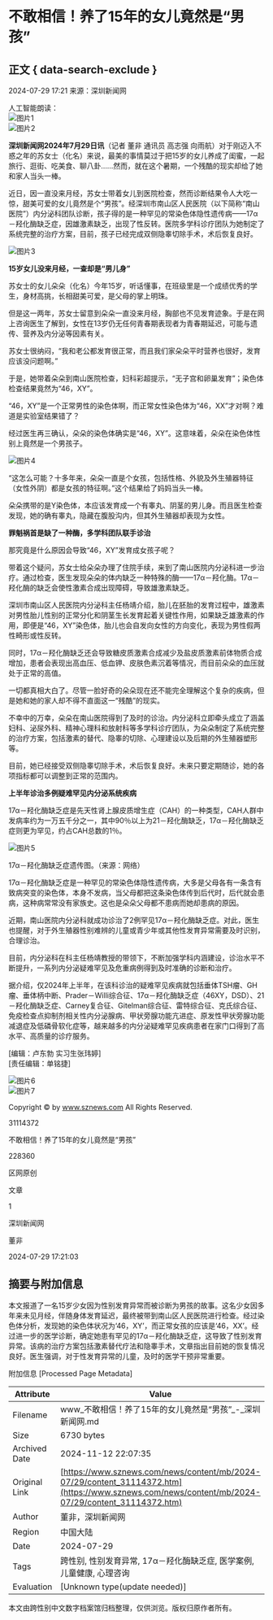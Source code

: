 # 不敢相信！养了15年的女儿竟然是“男孩”

## 正文 { data-search-exclude }


2024-07-29 17:21 来源：深圳新闻网

人工智能朗读：  
![图片1](https://www.sznews.com/resource/templateRes/202101/25/1844/1844/f1.png)  
![图片2](https://www.sznews.com/resource/templateRes/202101/25/1844/1844/m1.png)

**深圳新闻网2024年7月29日讯**（记者 董非 通讯员 高志强 向雨航）对于刚迈入不惑之年的苏女士（化名）来说，最美的事情莫过于把15岁的女儿养成了闺蜜，一起旅行、逛街、吃美食、聊八卦……然而，就在这个暑期，一个残酷的现实却给了她和家人当头一棒。

近日，因一直没来月经，苏女士带着女儿到医院检查，然而诊断结果令人大吃一惊，甜美可爱的女儿竟然是个“男孩”。经深圳市南山区人民医院（以下简称“南山医院”）内分泌科团队诊断，孩子得的是一种罕见的常染色体隐性遗传病——17α－羟化酶缺乏症，因雄激素缺乏，出现了性反转。医院多学科诊疗团队为她制定了系统完整的治疗方案，目前，孩子已经完成双侧隐睾切除手术，术后恢复良好。

![图片3](http://news.sznews.com/pic/2024-07/29/31114372_481ab815-879f-4e4b-8b50-6af2b2b5a888_batchwmcopy.jpg.2)

**15岁女儿没来月经，一查却是“男儿身”**

苏女士的女儿朵朵（化名）今年15岁，听话懂事，在班级里是一个成绩优秀的学生，身材高挑，长相甜美可爱，是父母的掌上明珠。

但是这一两年，苏女士留意到朵朵一直没来月经，胸部也不见发育迹象。于是在网上咨询医生了解到，女性在13岁仍无任何青春期表现者为青春期延迟，可能与遗传、营养及内分泌等因素有关。

苏女士很纳闷，“我和老公都发育很正常，而且我们家朵朵平时营养也很好，发育应该没问题啊。”

于是，她带着朵朵到南山医院检查，妇科彩超提示，“无子宫和卵巢发育”；染色体检查结果竟然为“46，XY”。

“46，XY”是一个正常男性的染色体啊，而正常女性染色体为“46，XX”才对啊？难道是实验室结果错了？

经过医生再三确认，朵朵的染色体确实是“46，XY”。这意味着，朵朵在染色体性别上竟然是一个男孩子。

![图片4](http://news.sznews.com/pic/2024-07/29/31114372_6e6d6b32-85a2-4c36-bf07-ea0e9f3ebc3e_batchwmcopy.png.2)

“这怎么可能？十多年来，朵朵一直是个女孩，包括性格、外貌及外生殖器特征（女性外阴）都是女孩的特征啊。”这个结果给了妈妈当头一棒。

朵朵携带的是Y染色体，本应该发育成一个有睾丸、阴茎的男儿身。而且医生检查发现，她的确有睾丸，隐藏在腹股沟内，但其外生殖器却表现为女性。

**罪魁祸首是缺了一种酶，多学科团队联手诊治**

那究竟是什么原因会导致“46，XY”发育成女孩子呢？

带着这个疑问，苏女士给朵朵办理了住院手续，来到了南山医院内分泌科进一步治疗。通过检查，医生发现朵朵的体内缺乏一种特殊的酶——17α－羟化酶。17α－羟化酶的缺乏会使性激素合成出现障碍，导致雄激素缺乏。

深圳市南山区人民医院内分泌科主任杨靖介绍，胎儿在胚胎的发育过程中，雄激素对男性胎儿性别的正常分化和阴茎生长发育起着关键性作用，如果缺乏雄激素的作用，即便是“46，XY”染色体，胎儿也会自发向女性的方向变化，表现为男性假两性畸形或性反转。

同时，17α－羟化酶缺乏还会导致糖皮质激素合成减少及盐皮质激素前体物质合成增加，患者会表现出高血压、低血钾、皮肤色素沉着等情况，而目前朵朵的血压就处于正常的高值。

一切都真相大白了。尽管一脸好奇的朵朵现在还不能完全理解这个复杂的疾病，但是她和她的家人却不得不直面这一“残酷”的现实。

不幸中的万幸，朵朵在南山医院得到了及时的诊治。内分泌科立即牵头成立了涵盖妇科、泌尿外科、精神心理科和放射科等多学科诊疗团队，为朵朵制定了系统完整的治疗方案，包括激素的替代、隐睾的切除、心理建设以及后期的外生殖器塑形等。

目前，她已经接受双侧隐睾切除手术，术后恢复良好。未来只要定期随诊，她的各项指标都可以调整到正常的范围内。

**上半年诊治多例疑难罕见内分泌系统疾病**

17α－羟化酶缺乏症是先天性肾上腺皮质增生症（CAH）的一种类型，CAH人群中发病率约为一万五千分之一，其中90％以上为21－羟化酶缺乏，17α－羟化酶缺乏症则更为罕见，约占CAH总数的1％。

![图片5](http://news.sznews.com/pic/2024-07/29/31114372_7d99e4a7-9668-4fd4-9d89-57e784fa4414_batchwmcopy.png.2)

17α－羟化酶缺乏症遗传图。（来源：网络）

17α－羟化酶缺乏症是一种罕见的常染色体隐性遗传病，大多是父母各有一条含有致病突变的染色体，本身不发病，当父母都把这条染色体传到后代时，后代就会患病，这种病常常没有家族史。这也是朵朵父母都不患病而她却患病的原因。

近期，南山医院内分泌科就成功诊治了2例罕见17α－羟化酶缺乏症。对此，医生也提醒，对于外生殖器性别难辨的儿童或青少年或其他性发育异常需要及时识别，合理诊治。

目前，内分泌科在科主任杨靖教授的带领下，不断加强学科内涵建设，诊治水平不断提升，一系列内分泌疑难罕见及危重病例得到及时准确的诊断和治疗。

据介绍，仅2024年上半年，在该科诊治的疑难罕见疾病就包括垂体TSH瘤、GH瘤、垂体柄中断、Prader－Willi综合征、17α－羟化酶缺乏症（46XY，DSD）、21－羟化酶缺乏症、Carney复合征、Gitelman综合征、雷特综合征、克氏综合征、免疫检查点抑制剂相关性内分泌腺病、甲状旁腺功能亢进症、原发性甲状旁腺功能减退症及低磷骨软化症等，越来越多的内分泌疑难罕见疾病患者在家门口得到了高水平、高质量的诊疗服务。

\[编辑：卢东勃 实习生张玮婷\]  
\[责任编辑：单铭捷\]

![图片6](https://www.sznews.com/2023/cxsm20231115.jpg)  
![图片7](https://www.sznews.com/2023/py20231115.jpg)  

Copyright © by www.sznews.com All Rights Reserved.  

31114372  

不敢相信！养了15年的女儿竟然是“男孩”  

228360  

区网原创  

文章  

1  

深圳新闻网  

董非  

2024-07-29 17:21:03

## 摘要与附加信息

<!-- tcd_abstract -->
本文报道了一名15岁少女因为性别发育异常而被诊断为男孩的故事。这名少女因多年来未见月经，伴随身体发育延迟，最终被带到南山区人民医院进行检查。经过染色体分析，发现她的染色体状况为‘46，XY’，而正常女孩的应该是‘46，XX’。经过进一步的医学诊断，确定她患有罕见的17α－羟化酶缺乏症，这导致了性别发育异常。该病的治疗方案包括激素替代疗法和隐睾手术，文章指出目前她的恢复情况良好。医生强调，对于性发育异常的儿童，及时的医学干预非常重要。
<!-- tcd_abstract_end -->

附加信息 [Processed Page Metadata]

| Attribute       | Value                                  |
|-----------------|----------------------------------------|
| Filename        | www_不敢相信！养了15年的女儿竟然是“男孩”_-_深圳新闻网.md                             |
| Size            | 6730 bytes                           |
| Archived Date   | 2024-11-12 22:07:35                             |
| Original Link   | [https://www.sznews.com/news/content/mb/2024-07/29/content_31114372.htm](https://www.sznews.com/news/content/mb/2024-07/29/content_31114372.htm)                       |
| Author          | 董非，深圳新闻网                               |
| Region          | 中国大陆                               |
| Date            | 2024-07-29                                 |
| Tags            | 跨性别, 性别发育异常, 17α－羟化酶缺乏症, 医学案例, 儿童健康, 心理咨询                                 |
| Evaluation            | [Unknown type(update needed)]                                 |
<!-- tcd_table_end -->

本文由跨性别中文数字档案馆归档整理，仅供浏览。版权归原作者所有。
